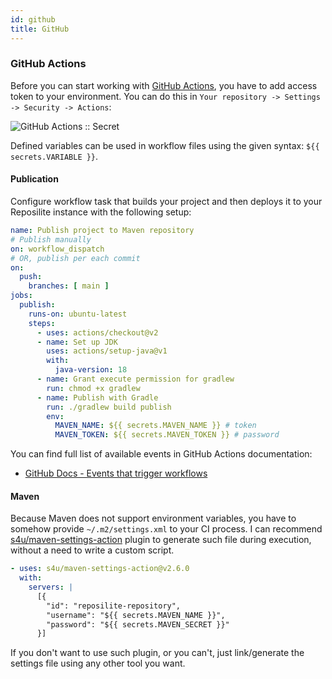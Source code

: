 ```yaml
---
id: github
title: GitHub
---
```


### GitHub Actions

Before you can start working with [GitHub Actions](https://github.com/features/actions), 
you have to add access token to your environment.
You can do this in `Your repository -> Settings -> Security -> Actions`:

![GitHub Actions :: Secret](/images/guides/github-actions-secrets.png)

Defined variables can be used in workflow files using the given syntax: `${{ secrets.VARIABLE }}`.

#### Publication

Configure workflow task that builds your project and then deploys it to your Reposilite instance with the following setup:

```yaml
name: Publish project to Maven repository
# Publish manually
on: workflow_dispatch
# OR, publish per each commit
on:
  push:
    branches: [ main ]
jobs:
  publish:
    runs-on: ubuntu-latest
    steps:
      - uses: actions/checkout@v2
      - name: Set up JDK
        uses: actions/setup-java@v1
        with:
          java-version: 18
      - name: Grant execute permission for gradlew
        run: chmod +x gradlew
      - name: Publish with Gradle
        run: ./gradlew build publish
        env:
          MAVEN_NAME: ${{ secrets.MAVEN_NAME }} # token
          MAVEN_TOKEN: ${{ secrets.MAVEN_TOKEN }} # password
```

You can find full list of available events in GitHub Actions documentation:

* [GitHub Docs - Events that trigger workflows](https://docs.github.com/en/actions/using-workflows/events-that-trigger-workflows#available-events)

#### Maven

Because Maven does not support environment variables, you have to somehow provide `~/.m2/settings.xml` to your CI process.
I can recommend [s4u/maven-settings-action](https://github.com/s4u/maven-settings-action) plugin to generate such file during execution, without a need to write a custom script.

```yaml
- uses: s4u/maven-settings-action@v2.6.0
  with:
    servers: |
      [{
        "id": "reposilite-repository",
        "username": "${{ secrets.MAVEN_NAME }}",
        "password": "${{ secrets.MAVEN_SECRET }}"
      }]
```

If you don't want to use such plugin, or you can't, just link/generate the settings file using any other tool you want.